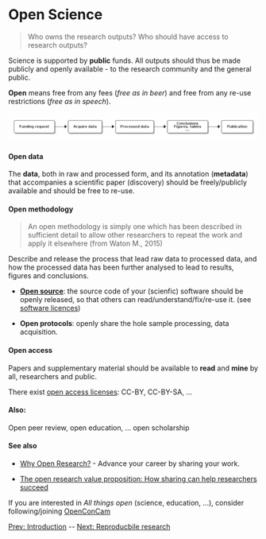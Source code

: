 # Open Science

> Who owns the research outputs? Who should have access to research outputs?

Science is supported by **public** funds. All outputs should thus be
made publicly and openly available - to the research community and the
general public.

**Open** means free from any fees (*free as in beer*) and free from
any re-use restrictions (*free as in speech*).


![Research workflow](./figs/research-workflow.png)

#### Open data

The **data**, both in raw and processed form, and its annotation
(**metadata**) that accompanies a scientific paper (discovery) should
be freely/publicly available and should be free to re-use.

#### Open methodology

> An open methodology is simply one which has been described in
> sufficient detail to allow other researchers to repeat the work and
> apply it elsewhere (from Waton M., 2015)

Describe and release the process that lead raw data to processed data,
and how the processed data has been further analysed to lead to
results, figures and conclusions.

- **[Open source](http://opensource.org/osd)**: the source code of
  your (scienfic) software should be openly released, so that others
  can read/understand/fix/re-use it. (see
  [software licences](http://opensource.org/licenses))

- **Open protocols**: openly share the hole sample processing, data
  acquisition.

#### Open access

Papers and supplementary material should be available to **read** and
**mine** by all, researchers and public.

There exist
[open access licenses](https://creativecommons.org/licenses/): CC-BY,
CC-BY-SA, ...

#### Also:

Open peer review, open education, ... open scholarship 

#### See also 

- [Why Open Research?](http://whyopenresearch.org/) - Advance your
  career by sharing your work.

- [The open research value proposition: How sharing can help researchers succeed](https://figshare.com/articles/The_open_research_value_proposition_How_sharing_can_help_researchers_succeed/1619902)

If you are interested in *All things open* (science, education, ...),
consider following/joining [OpenConCam](http://www.openconcam.org/)

[Prev: Introduction](./01-intro.md) -- [Next: Reproducbile research](./03-rr.md)
